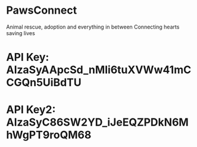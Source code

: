# PawsConnect
Animal rescue, adoption and everything in between
Connecting hearts saving lives
# API Key: AIzaSyAApcSd_nMIi6tuXVWw41mCCGQn5UiBdTU
# API Key2: AIzaSyC86SW2YD_iJeEQZPDkN6MhWgPT9roQM68
